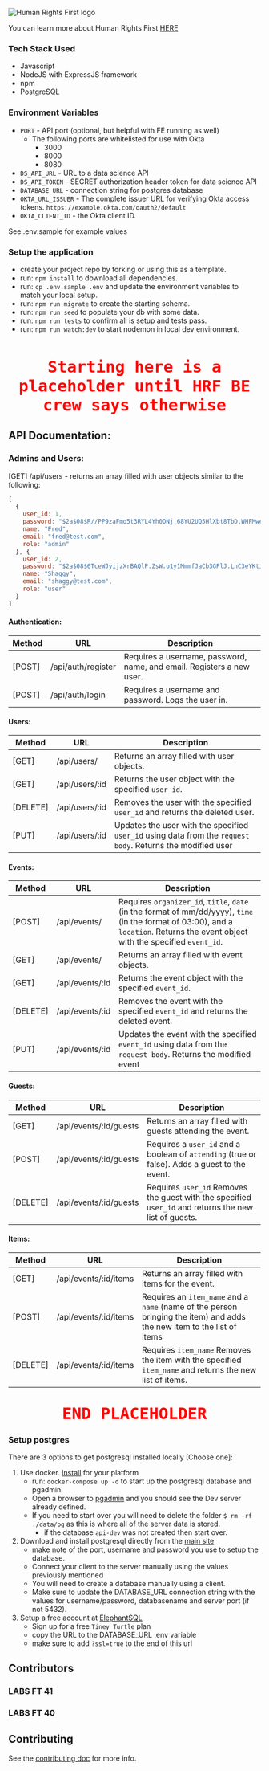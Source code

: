 ![Human Rights First logo](https://i.imgur.com/OatRXYf.png)

You can learn more about Human Rights First [HERE](https://www.humanrightsfirst.org/)

### Tech Stack Used

- Javascript
- NodeJS with ExpressJS framework
- npm
- PostgreSQL

### Environment Variables

- `PORT` - API port (optional, but helpful with FE running as well)
    - The following ports are whitelisted for use with Okta
        - 3000
        - 8000
        - 8080
- `DS_API_URL` - URL to a data science API
- `DS_API_TOKEN` - SECRET authorization header token for data science API
- `DATABASE_URL` - connection string for postgres database
- `OKTA_URL_ISSUER` - The complete issuer URL for verifying Okta access tokens.
  `https://example.okta.com/oauth2/default`
- `OKTA_CLIENT_ID` - the Okta client ID.

See .env.sample for example values

### Setup the application

- create your project repo by forking or using this as a template.
- run: `npm install` to download all dependencies.
- run: `cp .env.sample .env` and update the environment variables to match your local
  setup.
- run: `npm run migrate` to create the starting schema.
- run: `npm run seed` to populate your db with some data.
- run: `npm run tests` to confirm all is setup and tests pass.
- run: `npm run watch:dev` to start nodemon in local dev environment.
<br />
<br />
<p style="padding: 0; margin: 0; font-size: 2rem; text-align: center; font-family: 
monospace; 
font-weight: bold;color: 
red">Starting here is a placeholder until HRF BE crew says otherwise</p>

## API Documentation:

### Admins and Users:

[GET] /api/users - returns an array filled with user objects similar to the following:

```js
[
  {
    user_id: 1,
    password: "$2a$08$R//PP9zaFmo5t3RYL4Yh0ONj.68YU2UQ5HlXbt8TbD.WHFMweWCsG",
    name: "Fred",
    email: "fred@test.com",
    role: "admin"
  }, {
    user_id: 2,
    password: "$2a$08$6TceWJyijzXrBAQlP.ZsW.o1y1MmmfJaCb3GPlJ.LnC3eYKtiWbzK",
    name: "Shaggy",
    email: "shaggy@test.com",
    role: "user"
  }
]
```

#### Authentication:

| Method   | URL                | Description                                                                                            |
| ------   | --------------     | ------------------------------------------------------------------------------------------------------ |
| [POST]   | /api/auth/register | Requires a username, password, name, and email. Registers a new user.                                  |
| [POST]   | /api/auth/login    | Requires a username and password. Logs the user in.                                                    |

#### Users:

| Method   | URL                | Description                                                                                            |
| ------   | --------------     | ------------------------------------------------------------------------------------------------------ |
| [GET]    | /api/users/        | Returns an array filled with user objects.                                                             |
| [GET]    | /api/users/:id     | Returns the user object with the specified `user_id`.                                                       |
| [DELETE] | /api/users/:id     | Removes the user with the specified `user_id` and returns the deleted user.                                 |
| [PUT]    | /api/users/:id     | Updates the user with the specified `user_id` using data from the `request body`. Returns the modified user |

#### Events:

| Method   | URL                 | Description                                                                                                    |
| ------   | --------------      | ---------------------------------------------------------------------------------------------------------      |
| [POST]   | /api/events/        | Requires `organizer_id`, `title`, `date` (in the format of mm/dd/yyyy), `time` (in the format of 03:00), and a `location`. Returns the event object with the specified `event_id`.                                               |
| [GET]    | /api/events/        | Returns an array filled with event objects.                                                                    |
| [GET]    | /api/events/:id     | Returns the event object with the specified `event_id`.                                                        |
| [DELETE] | /api/events/:id     | Removes the event with the specified `event_id` and returns the deleted event.                                 |
| [PUT]    | /api/events/:id     | Updates the event with the specified `event_id` using data from the `request body`. Returns the modified event |

#### Guests:

| Method   | URL                        | Description                                                                                                 |
| ------   | --------------             | ---------------------------------------------------------------------------------------------------------   |
| [GET]    | /api/events/:id/guests     | Returns an array filled with guests attending the event.                                                    |
| [POST]   | /api/events/:id/guests     | Requires a `user_id` and a boolean of `attending` (true or false). Adds a guest to the event.               |
| [DELETE] | /api/events/:id/guests     | Requires `user_id` Removes the guest with the specified `user_id` and returns the new list of guests.       |

#### Items:

| Method   | URL                       | Description                                                                                                  |
| ------   | --------------            | ---------------------------------------------------------------------------------------------------------    |
| [GET]    | /api/events/:id/items     | Returns an array filled with items for the event.                                                            |
| [POST]   | /api/events/:id/items     | Requires an `item_name` and a `name` (name of the person bringing the item) and adds the new item to the list of items                                              |
| [DELETE] | /api/events/:id/items     | Requires `item_name` Removes the item with the specified `item_name` and returns the new list of items.      |
<br />
<p style="padding: 0; margin: 0; font-size: 2rem; text-align: center; font-family: 
monospace; font-weight: bold;color: red">END PLACEHOLDER</p>

### Setup postgres

There are 3 options to get postgresql installed locally [Choose one]:

1. Use docker. [Install](https://docs.docker.com/get-docker/) for your platform
    - run: `docker-compose up -d` to start up the postgresql database and pgadmin.
    - Open a browser to [pgadmin](http://localhost:5050/) and you should see the Dev
      server already defined.
    - If you need to start over you will need to delete the folder `$ rm -rf ./data/pg` as
      this is where all of the server data is stored.
        - if the database `api-dev` was not created then start over.
2. Download and install postgresql directly from
   the [main site](https://www.postgresql.org/download/)
    - make note of the port, username and password you use to setup the database.
    - Connect your client to the server manually using the values previously mentioned
    - You will need to create a database manually using a client.
    - Make sure to update the DATABASE_URL connection string with the values for
      username/password, databasename and server port (if not 5432).
3. Setup a free account at [ElephantSQL](https://www.elephantsql.com/plans.html)
    - Sign up for a free `Tiney Turtle` plan
    - copy the URL to the DATABASE_URL .env variable
    - make sure to add `?ssl=true` to the end of this url
    
## Contributors

### LABS FT 41



### LABS FT 40

## Contributing
See the [contributing doc](https://github.com/Lambda-School-Labs/labs-api-starter/blob/main/CONTRIBUTING.md) for more info.
